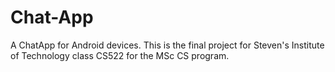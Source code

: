 # Chat-App
A ChatApp for Android devices. This is the final project for Steven's Institute of Technology class CS522 for the MSc CS program.
